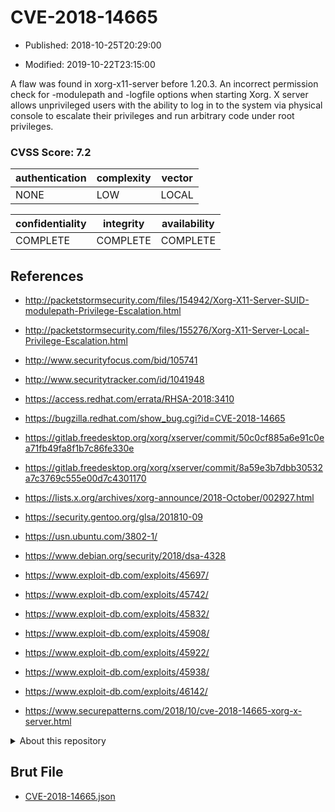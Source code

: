 # CVE-2018-14665

- Published: 2018-10-25T20:29:00

- Modified: 2019-10-22T23:15:00

A flaw was found in xorg-x11-server before 1.20.3. An incorrect permission check for -modulepath and -logfile options when starting Xorg. X server allows unprivileged users with the ability to log in to the system via physical console to escalate their privileges and run arbitrary code under root privileges.

### CVSS Score: **7.2**

| authentication | complexity | vector |
| --- | --- | --- |
| NONE | LOW | LOCAL |

| confidentiality | integrity | availability |
| --- | --- | --- |
| COMPLETE | COMPLETE | COMPLETE |

## References

* http://packetstormsecurity.com/files/154942/Xorg-X11-Server-SUID-modulepath-Privilege-Escalation.html

* http://packetstormsecurity.com/files/155276/Xorg-X11-Server-Local-Privilege-Escalation.html

* http://www.securityfocus.com/bid/105741

* http://www.securitytracker.com/id/1041948

* https://access.redhat.com/errata/RHSA-2018:3410

* https://bugzilla.redhat.com/show_bug.cgi?id=CVE-2018-14665

* https://gitlab.freedesktop.org/xorg/xserver/commit/50c0cf885a6e91c0ea71fb49fa8f1b7c86fe330e

* https://gitlab.freedesktop.org/xorg/xserver/commit/8a59e3b7dbb30532a7c3769c555e00d7c4301170

* https://lists.x.org/archives/xorg-announce/2018-October/002927.html

* https://security.gentoo.org/glsa/201810-09

* https://usn.ubuntu.com/3802-1/

* https://www.debian.org/security/2018/dsa-4328

* https://www.exploit-db.com/exploits/45697/

* https://www.exploit-db.com/exploits/45742/

* https://www.exploit-db.com/exploits/45832/

* https://www.exploit-db.com/exploits/45908/

* https://www.exploit-db.com/exploits/45922/

* https://www.exploit-db.com/exploits/45938/

* https://www.exploit-db.com/exploits/46142/

* https://www.securepatterns.com/2018/10/cve-2018-14665-xorg-x-server.html

<details>
<summary>About this repository</summary> 

  This repository is part of the project [Live Hack CVE](https://github.com/Live-Hack-CVE). Main website can be found [www.live-hack.org](https://www.live-hack.org) 
  
  Made by [Sn0wAlice](https://github.com/Sn0wAlice) for the people that care about security and need to have a feed of the latest CVEs. Hope you enjoy it, don't forget to star the repo and follow me on [Twitter](https://twitter.com/Sn0wAlice) and [Github](https://github.com/Sn0wAlice). And that is my [personnal website](https://www.alice-snow.me/)

  - [Home Page](https://github.com/Live-Hack-CVE)
  - [Framework](https://github.com/Live-Hack-CVE/cve-framework)
  - [CVE database](https://github.com/Live-Hack-CVE/full_database)
  - [Changelog](https://github.com/Live-Hack-CVE/Changelog)
</details>

## Brut File

* [CVE-2018-14665.json](https://raw.githubusercontent.com/Live-Hack-CVE/full_database/main/cves/2018/CVE-2018-14665.json)


